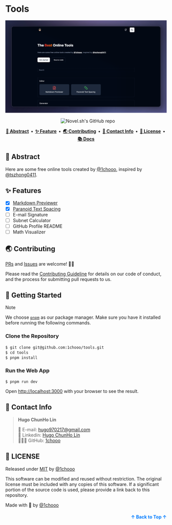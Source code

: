 # Tools

<a name="readme-top"></a>

<a href="https://tools.1chooo.com">
  <img alt="tools Home Page" src="./.github/cover.png">
</a>

<p align="center">
  <img alt="" src="https://img.shields.io/badge/Next.js-000000.svg?style=for-the-badge&logo=Next.js&labelColor=000">
  <img alt="" src="https://img.shields.io/github/languages/top/1chooo/1chooo.com?style=for-the-badge&labelColor=000">
  <img alt="" src="https://img.shields.io/github/license/1chooo/tools?style=for-the-badge&labelColor=000">
  <img src="https://img.shields.io/github/stars/1chooo/tools?style=for-the-badge&labelColor=000" alt="Novel.sh's GitHub repo">
</p>

<p align="center">
  <strong>
    <a href="#-abstract">📍 Abstract</a>&nbsp;&nbsp;&bull;&nbsp;
    <a href="#-features">✨ Feature</a>&nbsp;&nbsp;&bull;&nbsp;
    <a href="#-contributing">🌏 Contributing</a>&nbsp;&nbsp;&bull;&nbsp;
    <a href="#-contact-info">📲 Contact Info</a>&nbsp;&nbsp;&bull;&nbsp;
    <a href="#-license">🪪 License</a>&nbsp;&nbsp;&bull;&nbsp;
    <a href="https://docs.1chooo.com">📚 Docs</a>
  </strong>
</p>

## 📍 Abstract

Here are some free online tools created by [@1chooo](https://github.com/1chooo), inspired by [@tszhong0411](https://github.com/tszhong0411).


## ✨ Features

- [x] [Markdown Previewer](https://tools.1chooo.com/markdown-previewer)
- [x] [Paranoid Text Spacing](https://tools.1chooo.com/paranoid-text-spacing) 
- [ ] E-mail Signature
- [ ] Subnet Calculator
- [ ] GitHub Profile README
- [ ] Math Visualizer

## 🌏 Contributing

[PRs](https://github.com/1chooo/tools/pulls) and [Issues](https://github.com/1chooo/tools/issues) are welcome! 🫵🏻

Please read the [Contributing Guideline] for details on our code of conduct, and the process for submitting pull requests to us.

[Contributing Guideline]: ./CONTRIBUTING.md

## 🔩 Getting Started

> [!NOTE]
> We choose [`pnpm`](https://pnpm.io/) as our package manager. Make sure you have it installed before running the following commands.

### Clone the Repository

```shell
$ git clone git@github.com:1chooo/tools.git
$ cd tools
$ pnpm install
```

### Run the Web App

```shell
$ pnpm run dev
```

Open [http://localhost:3000](http://localhost:3000) with your browser to see the result.

## 📲 Contact Info

> **Hugo ChunHo Lin**
> 
> <aside>
>   📩 E-mail: <a href="mailto:hugo970217@gmail.com">hugo970217@gmail.com</a>
> <br>
>   🧳 Linkedin: <a href="https://www.linkedin.com/in/1chooo/">Hugo ChunHo Lin</a>
> <br>
>   👨🏻‍💻 GitHub: <a href="https://github.com/1chooo">1chooo</a>
>    
> </aside>

## 🪪 LICENSE

Released under [MIT](./LICENSE) by [@1chooo](https://1chooo.com)

This software can be modified and reused without restriction. The original license must be included with any copies of this software. If a significant portion of the source code is used, please provide a link back to this repository.

Made with 🖤 by [@1chooo][1chooo-com]

[1chooo-com]: https://1chooo.com

<p align="right" style="font-size: 14px; color: #555; margin-top: 20px;">
    <a href="#readme-top" style="text-decoration: none; color: #007bff; font-weight: bold;">
        ↑ Back to Top ↑
    </a>
</p>

